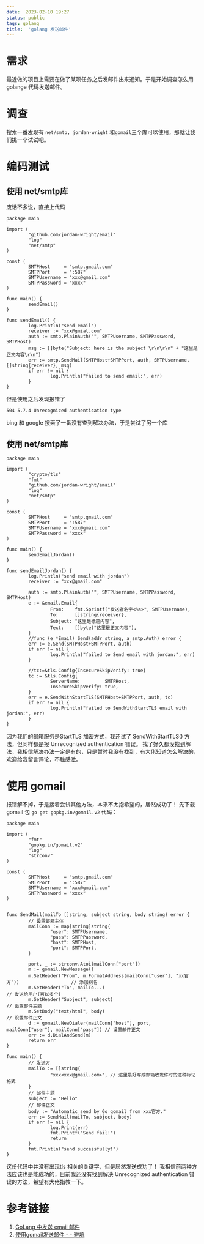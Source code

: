 ```yaml
---
date:  2023-02-10 19:27
status: public
tags: golang
title:  'golang 发送邮件'
---
```


# 需求

最近做的项目上需要在做了某项任务之后发邮件出来通知。于是开始调查怎么用golange 代码发送邮件。

# 调查

搜索一番发现有 `net/smtp`，`jordan-wright` 和`gomail`三个库可以使用，那就让我们挑一个试试吧。

# 编码测试

## 使用 net/smtp库

废话不多说，直接上代码

```golang
package main

import (
        "github.com/jordan-wright/email"
        "log"
        "net/smtp"
)

const (
        SMTPHost     = "smtp.gmail.com"
        SMTPPort     = ":587"
        SMTPUsername = "xxx@gmail.com"
        SMTPPassword = "xxxx"
)

func main() {
        sendEmail()
}

func sendEmail() {
        log.Println("send email")
        receiver := "xxx@gmial.com"
        auth := smtp.PlainAuth("", SMTPUsername, SMTPPassword, SMTPHost)
        msg := []byte("Subject: here is the subject \r\n\r\n" + "这里是正文内容\r\n")
        err := smtp.SendMail(SMTPHost+SMTPPort, auth, SMTPUsername, []string{receiver}, msg)
        if err != nil {
                log.Println("failed to send email:", err)
        }
}
```

但是使用之后发现报错了

```
504 5.7.4 Unrecognized authentication type
```

bing 和 google 搜索了一番没有查到解决办法，于是尝试了另一个库

## 使用 net/smtp库

```golang
package main

import (
        "crypto/tls"
        "fmt"
        "github.com/jordan-wright/email"
        "log"
        "net/smtp"
)

const (
        SMTPHost     = "smtp.gmail.com"
        SMTPPort     = ":587"
        SMTPUsername = "xxx@gmail.com"
        SMTPPassword = "xxxx"
)

func main() {
        sendEmailJordan()
}

func sendEmailJordan() {
        log.Println("send email with jordan")
        receiver := "xxx@gmail.com"

        auth := smtp.PlainAuth("", SMTPUsername, SMTPPassword, SMTPHost)
        e := &email.Email{
                From:    fmt.Sprintf("发送者名字<%s>", SMTPUsername),
                To:      []string{receiver},
                Subject: "这里是标题内容",
                Text:    []byte("这里是正文内容"),
        }
        //func (e *Email) Send(addr string, a smtp.Auth) error {
        err := e.Send(SMTPHost+SMTPPort, auth)
        if err != nil {
                log.Println("failed to Send email with jordan:", err)
        }

        //tc:=&tls.Config{InsecureSkipVerify: true}
        tc := &tls.Config{
                ServerName:         SMTPHost,
                InsecureSkipVerify: true,
        }
        err = e.SendWithStartTLS(SMTPHost+SMTPPort, auth, tc)
        if err != nil {
                log.Println("failed to SendWithStartTLS email with jordan:", err)
        }
}
```

因为我们的邮箱服务是StartTLS 加密方式，我还试了 SendWithStartTLS() 方法，但同样都是报 Unrecognized authentication 错误。
找了好久都没找到解法，我相信解决办法一定是有的，只是暂时我没有找到，有大佬知道怎么解决的，欢迎给我留言评论，不胜感激。

# 使用 gomail

报错解不掉，于是接着尝试其他方法，本来不太抱希望的，居然成功了！
先下载gomail 包
`go get gopkg.in/gomail.v2`
代码：

```golang
package main

import (
        "fmt"
        "gopkg.in/gomail.v2"
        "log"
        "strconv"
)

const (
        SMTPHost     = "smtp.gmail.com"
        SMTPPort     = ":587"
        SMTPUsername = "xxx@gmail.com"
        SMTPPassword = "xxxx"
)


func SendMail(mailTo []string, subject string, body string) error {
        // 设置邮箱主体
        mailConn := map[string]string{
                "user": SMTPUsername,
                "pass": SMTPPassword,
                "host": SMTPHost,
                "port": SMTPPort,
        }

        port, _ := strconv.Atoi(mailConn["port"])
        m := gomail.NewMessage()
        m.SetHeader("From", m.FormatAddress(mailConn["user"], "xx官方"))                   // 添加别名
        m.SetHeader("To", mailTo...)                                                      // 发送给用户(可以多个)
        m.SetHeader("Subject", subject)                                                   // 设置邮件主题
        m.SetBody("text/html", body)                                                      // 设置邮件正文
        d := gomail.NewDialer(mailConn["host"], port, mailConn["user"], mailConn["pass"]) // 设置邮件正文
        err := d.DialAndSend(m)
        return err
}

func main() {
        // 发送方
        mailTo := []string{
                "xxx<xxx@gmail.com>", // 这里最好写成邮箱收发件时的这种标记格式
        }
        // 邮件主题
        subject := "Hello"
        // 邮件正文
        body := "Automatic send by Go gomail from xxx官方."
        err := SendMail(mailTo, subject, body)
        if err != nil {
                log.Print(err)
                fmt.Printf("Send fail!")
                return
        }
        fmt.Println("send successfully!")
}
```

这份代码中并没有出现tls 相关的关键字，但是居然发送成功了！
我相信前两种方法应该也是能成功的，目前我还没有找到解决 Unrecognized authentication 错误的方法，希望有大佬指教一下。

# 参考链接

1. [GoLang 中发送 email 邮件](https://www.cnblogs.com/flipped/p/13845690.html)
2. [使用gomail发送邮件 - - 避坑](https://www.jianshu.com/p/0fc63a13c82e)